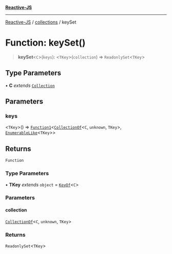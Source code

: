 [**Reactive-JS**](../../README.md)

***

[Reactive-JS](../../README.md) / [collections](../README.md) / keySet

# Function: keySet()

> **keySet**\<`C`\>(`keys`): \<`TKey`\>(`collection`) => `ReadonlySet`\<`TKey`\>

## Type Parameters

• **C** *extends* [`Collection`](../interfaces/Collection.md)

## Parameters

### keys

\<`TKey`\>() => [`Function1`](../../functions/type-aliases/Function1.md)\<[`CollectionOf`](../type-aliases/CollectionOf.md)\<`C`, `unknown`, `TKey`\>, [`EnumerableLike`](../interfaces/EnumerableLike.md)\<`TKey`\>\>

## Returns

`Function`

### Type Parameters

• **TKey** *extends* `object` = [`KeyOf`](../type-aliases/KeyOf.md)\<`C`\>

### Parameters

#### collection

[`CollectionOf`](../type-aliases/CollectionOf.md)\<`C`, `unknown`, `TKey`\>

### Returns

`ReadonlySet`\<`TKey`\>
